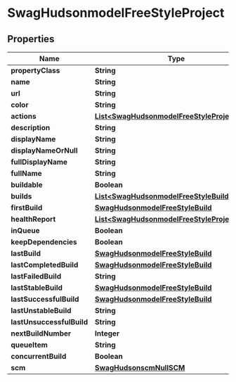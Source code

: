 
# SwagHudsonmodelFreeStyleProject

## Properties
Name | Type | Description | Notes
------------ | ------------- | ------------- | -------------
**propertyClass** | **String** |  |  [optional]
**name** | **String** |  |  [optional]
**url** | **String** |  |  [optional]
**color** | **String** |  |  [optional]
**actions** | [**List&lt;SwagHudsonmodelFreeStyleProjectactio&gt;**](SwagHudsonmodelFreeStyleProjectactio.md) |  |  [optional]
**description** | **String** |  |  [optional]
**displayName** | **String** |  |  [optional]
**displayNameOrNull** | **String** |  |  [optional]
**fullDisplayName** | **String** |  |  [optional]
**fullName** | **String** |  |  [optional]
**buildable** | **Boolean** |  |  [optional]
**builds** | [**List&lt;SwagHudsonmodelFreeStyleBuild&gt;**](SwagHudsonmodelFreeStyleBuild.md) |  |  [optional]
**firstBuild** | [**SwagHudsonmodelFreeStyleBuild**](SwagHudsonmodelFreeStyleBuild.md) |  |  [optional]
**healthReport** | [**List&lt;SwagHudsonmodelFreeStyleProjecthealt&gt;**](SwagHudsonmodelFreeStyleProjecthealt.md) |  |  [optional]
**inQueue** | **Boolean** |  |  [optional]
**keepDependencies** | **Boolean** |  |  [optional]
**lastBuild** | [**SwagHudsonmodelFreeStyleBuild**](SwagHudsonmodelFreeStyleBuild.md) |  |  [optional]
**lastCompletedBuild** | [**SwagHudsonmodelFreeStyleBuild**](SwagHudsonmodelFreeStyleBuild.md) |  |  [optional]
**lastFailedBuild** | **String** |  |  [optional]
**lastStableBuild** | [**SwagHudsonmodelFreeStyleBuild**](SwagHudsonmodelFreeStyleBuild.md) |  |  [optional]
**lastSuccessfulBuild** | [**SwagHudsonmodelFreeStyleBuild**](SwagHudsonmodelFreeStyleBuild.md) |  |  [optional]
**lastUnstableBuild** | **String** |  |  [optional]
**lastUnsuccessfulBuild** | **String** |  |  [optional]
**nextBuildNumber** | **Integer** |  |  [optional]
**queueItem** | **String** |  |  [optional]
**concurrentBuild** | **Boolean** |  |  [optional]
**scm** | [**SwagHudsonscmNullSCM**](SwagHudsonscmNullSCM.md) |  |  [optional]



